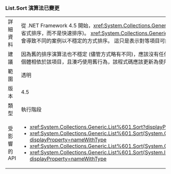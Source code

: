 ### <a name="listsort-algorithm-changed"></a>List.Sort 演算法已變更

|   |   |
|---|---|
|詳細資料|從 .NET Framework 4.5 開始，<xref:System.Collections.Generic.List%601?displayProperty=name> 的排序演算法已變更 (變更為內省式排序，而不是快速排序)。 <xref:System.Collections.Generic.List%601?displayProperty=name> 的排序從未穩定，但這項變更可能會導致不同的案例以不穩定的方式排序。 這只是表示對等項目可能會在 API 的後續呼叫中以不同的順序排序。|
|建議|因為舊的排序演算法也不穩定 (儘管方式略有不同)，應該沒有任何程式碼相依於一律以特定順序排序的對等項目。 如果有程式碼的執行個體相依於該項目，且湊巧使用舊行為，該程式碼應該更新為使用將明確地以所需順序排序項目的比較子。|
|範圍|透明|
|版本|4.5|
|類型|執行階段|
|受影響的 API|<ul><li><xref:System.Collections.Generic.List%601.Sort?displayProperty=nameWithType></li><li><xref:System.Collections.Generic.List%601.Sort(System.Collections.Generic.IComparer{%600})?displayProperty=nameWithType></li><li><xref:System.Collections.Generic.List%601.Sort(System.Comparison{%600})?displayProperty=nameWithType></li><li><xref:System.Collections.Generic.List%601.Sort(System.Int32,System.Int32,System.Collections.Generic.IComparer{%600})?displayProperty=nameWithType></li></ul>|

